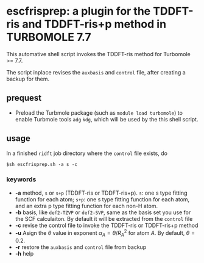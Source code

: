 # escfrisprep: a plugin for the TDDFT-ris and TDDFT-ris+p method in TURBOMOLE 7.7
This automative shell script invokes the TDDFT-ris method for Turbomole >= 7.7.

The script inplace revises the `auxbasis` and `control` file, after creating a backup for them.
## prequest
- Preload the Turbmole package (such as `module load turbomole`) to enable Turbmole tools `adg` `kdg`, which will be used by the this shell script.

## usage
In a finished `ridft` job directory where the `control` file exists, do
```
$sh escfrisprep.sh -a s -c
```
### keywords
- **-a** method, `s` or `s+p` (TDDFT-ris or TDDFT-ris+p). `s`: one s type fitting function for each atom; `s+p`: one s type fitting function for each atom, and an extra p type fitting function for each non-H atom.
- **-b** basis, like `def2-TZVP` or `def2-SVP`, same as the basis set you use for the SCF calculaiton. By default it will be extracted from the `control` file
- **-c** revise the control file to invoke the TDDFT-ris or TDDFT-ris+p method
- **-u** Asign the $\theta$ value in exponent $\alpha_A = \theta/R_A^2$ for atom $A$. By default, $\theta=0.2$.
- **-r** restore the `auxbasis` and `control` file from backup
- **-h** help
